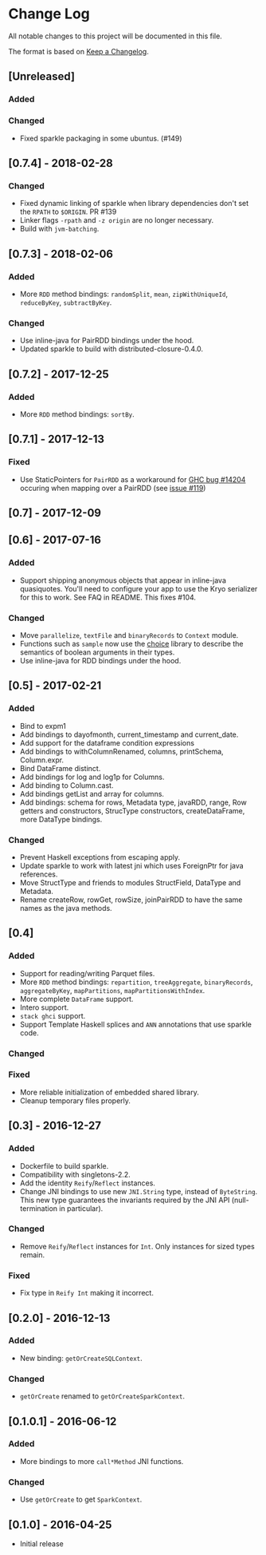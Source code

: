 # Change Log

All notable changes to this project will be documented in this file.

The format is based on [Keep a Changelog](http://keepachangelog.com/).

## [Unreleased]

### Added

### Changed

* Fixed sparkle packaging in some ubuntus. (#149)

## [0.7.4] - 2018-02-28

### Changed

* Fixed dynamic linking of sparkle when library dependencies don't set
  the `RPATH` to `$ORIGIN`. PR #139
* Linker flags `-rpath` and `-z origin` are no longer necessary.
* Build with `jvm-batching`.

## [0.7.3] - 2018-02-06

### Added

* More `RDD` method bindings: `randomSplit`, `mean`,
  `zipWithUniqueId`, `reduceByKey`, `subtractByKey`.

### Changed

* Use inline-java for PairRDD bindings under the hood.
* Updated sparkle to build with distributed-closure-0.4.0.

## [0.7.2] - 2017-12-25

### Added

* More `RDD` method bindings: `sortBy`.

## [0.7.1] - 2017-12-13

### Fixed

* Use StaticPointers for `PairRDD` as a workaround for [GHC bug
  #14204][ghc-14204] occuring when mapping over a PairRDD (see [issue
  #119][issue-119])

## [0.7] - 2017-12-09

## [0.6] - 2017-07-16

### Added

* Support shipping anonymous objects that appear in inline-java
  quasiquotes. You'll need to configure your app to use the Kryo
  serializer for this to work. See FAQ in README. This fixes #104.

### Changed

* Move `parallelize`, `textFile` and `binaryRecords` to `Context`
  module.
* Functions such as `sample` now use the [choice][hackage-choice]
  library to describe the semantics of boolean arguments in their
  types.
* Use inline-java for RDD bindings under the hood.

## [0.5] - 2017-02-21

### Added

* Bind to expm1
* Add bindings to dayofmonth, current_timestamp and current_date.
* Add support for the dataframe condition expressions
* Add bindings to withColumnRenamed, columns, printSchema, Column.expr.
* Bind DataFrame distinct.
* Add bindings for log and log1p for Columns.
* Add binding to Column.cast.
* Add bindings getList and array for columns.
* Add bindings: schema for rows, Metadata type, javaRDD, range, Row
  getters and constructors, StrucType constructors, createDataFrame,
  more DataType bindings.

### Changed

* Prevent Haskell exceptions from escaping apply.
* Update sparkle to work with latest jni which uses ForeignPtr
  for java references.
* Move StructType and friends to modules StructField, DataType and Metadata.
* Rename createRow, rowGet, rowSize, joinPairRDD to have the same names
  as the java methods.

## [0.4]

### Added

* Support for reading/writing Parquet files.
* More `RDD` method bindings: `repartition`, `treeAggregate`,
  `binaryRecords`, `aggregateByKey`, `mapPartitions`, `mapPartitionsWithIndex`.
* More complete `DataFrame` support.
* Intero support.
* `stack ghci` support.
* Support Template Haskell splices and `ANN` annotations that use
  sparkle code.

### Changed

### Fixed

* More reliable initialization of embedded shared library.
* Cleanup temporary files properly.

## [0.3] - 2016-12-27

### Added

* Dockerfile to build sparkle.
* Compatibility with singletons-2.2.
* Add the identity `Reify`/`Reflect` instances.
* Change JNI bindings to use new `JNI.String` type, instead of
  `ByteString`. This new type guarantees the invariants required by
  the JNI API (null-termination in particular).

### Changed

* Remove `Reify`/`Reflect` instances for `Int`. Only instances for
  sized types remain.

### Fixed

* Fix type in `Reify Int` making it incorrect.

## [0.2.0] - 2016-12-13

### Added

* New binding: `getOrCreateSQLContext`.

### Changed

* `getOrCreate` renamed to `getOrCreateSparkContext`.

## [0.1.0.1] - 2016-06-12

### Added

* More bindings to more `call*Method` JNI functions.

### Changed

* Use `getOrCreate` to get `SparkContext`.

## [0.1.0] - 2016-04-25

* Initial release

[ghc-14204]: https://ghc.haskell.org/trac/ghc/ticket/14204
[hackage-choice]: https://hackage.haskell.org/package/choice
[issue-119]: https://github.com/tweag/sparkle/issues/119
